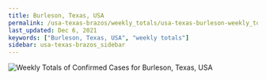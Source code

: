 ```yaml
---
title: Burleson, Texas, USA
permalink: /usa-texas-brazos/weekly_totals/usa-texas-burleson-weekly_totals.html
last_updated: Dec 6, 2021
keywords: ["Burleson, Texas, USA", "weekly totals"]
sidebar: usa-texas-brazos_sidebar
---
```


![Weekly Totals of Confirmed Cases for Burleson, Texas, USA](/covid_tracker/images/graphs/usa-texas-burleson-weekly_totals_graph.png)
